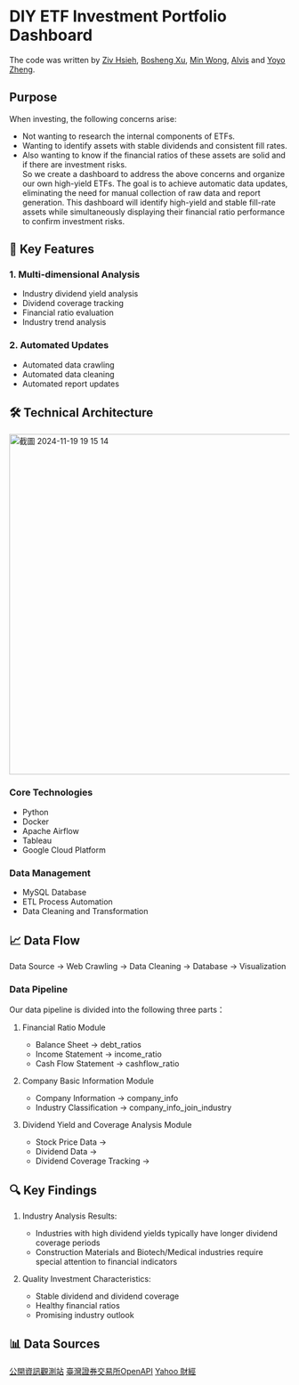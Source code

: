 # DIY ETF Investment Portfolio Dashboard
The code was written by [Ziv Hsieh](https://github.com/ZivHsieh), [Bosheng Xu](https://github.com/ndd049032), [Min Wong](https://github.com/wmmmmoo), [Alvis](https://github.com/linmaimai) and  [Yoyo Zheng](https://github.com/yoyozheng97w).  

## Purpose  
When investing, the following concerns arise:  
- Not wanting to research the internal components of ETFs.  
- Wanting to identify assets with stable dividends and consistent fill rates.  
- Also wanting to know if the financial ratios of these assets are solid and if there are investment risks.  
So we create a dashboard to address the above concerns and organize our own high-yield ETFs. The goal is to achieve automatic data updates, eliminating the need for manual collection of raw data and report generation. This dashboard will identify high-yield and stable fill-rate assets while simultaneously displaying their financial ratio performance to confirm investment risks.  

## 🎯 Key Features

### 1. Multi-dimensional Analysis
- Industry dividend yield analysis
- Dividend coverage tracking
- Financial ratio evaluation
- Industry trend analysis

### 2. Automated Updates
- Automated data crawling
- Automated data cleaning
- Automated report updates

## 🛠 Technical Architecture
<img width="612" alt="截圖 2024-11-19 19 15 14" src="https://github.com/user-attachments/assets/e2e8a634-9e9e-464c-b1d0-2803a4b20a6d">

### Core Technologies
- Python
- Docker
- Apache Airflow
- Tableau
- Google Cloud Platform

### Data Management
- MySQL Database
- ETL Process Automation
- Data Cleaning and Transformation

## 📈 Data Flow

Data Source → Web Crawling → Data Cleaning → Database → Visualization

### Data Pipeline
Our data pipeline is divided into the following three parts：
1. Financial Ratio Module
   - Balance Sheet → debt_ratios
   - Income Statement → income_ratio
   - Cash Flow Statement → cashflow_ratio
   
2. Company Basic Information Module
   - Company Information → company_info
   - Industry Classification → company_info_join_industry
   
3. Dividend Yield and Coverage Analysis Module
   - Stock Price Data → 
   - Dividend Data → 
   - Dividend Coverage Tracking → 

## 🔍 Key Findings

1. Industry Analysis Results:
   - Industries with high dividend yields typically have longer dividend coverage periods
   - Construction Materials and Biotech/Medical industries require special attention to financial indicators
   
2. Quality Investment Characteristics:
   - Stable dividend and dividend coverage
   - Healthy financial ratios
   - Promising industry outlook
  
## 📊 Data Sources
[公開資訊觀測站](https://mops.twse.com.tw/mops/web/index)
[臺灣證券交易所OpenAPI](https://openapi.twse.com.tw/)
[Yahoo 財經](https://tw.finance.yahoo.com/)
